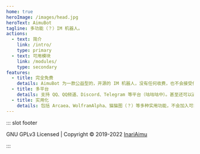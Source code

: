 ```yaml
---
home: true
heroImage: /images/head.jpg
heroText: AimuBot
tagline: 多功能（？）IM 机器人。 
actions:
  - text: 简介
    link: /intro/
    type: primary
  - text: 可用模块
    link: /modules/
    type: secondary
features:
  - title: 完全免费
    details: AimuBot 为一款公益型的，开源的 IM 机器人，没有任何收费，也不会接受任何形式的赞助。
  - title: 多平台
    details: 支持 QQ、QQ频道、Discord、Telegram 等平台（咕咕咕中）。甚至还可以通过网页交互使用。
  - title: 实用化
    details: 包括 Arcaea、WolframAlpha、猫猫图（？）等多种实用功能，不会加入可能引起刷屏的纯娱乐功能。
---
```


::: slot footer

GNU GPLv3 Licensed | Copyright © 2019-2022 [InariAimu](https://github.com/InariAimu)

:::

